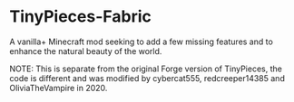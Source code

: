 # TinyPieces-Fabric
A vanilla+ Minecraft mod seeking to add a few missing features and to enhance the natural beauty of the world.

NOTE: This is separate from the original Forge version of TinyPieces, the code is different and was modified by cybercat555, redcreeper14385 and OliviaTheVampire in 2020.
